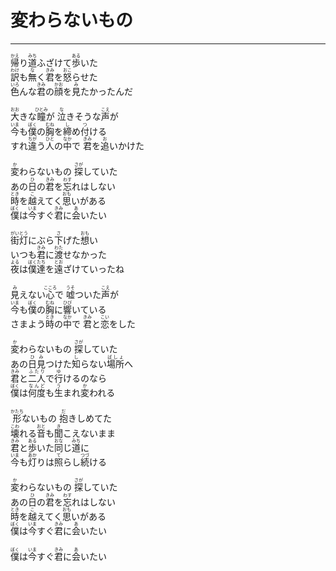 # 変わらないもの
---
<lyric>
<ruby>帰<rt>かえ</rt></ruby>り<ruby>道<rt>みち</rt></ruby>ふざけて<ruby>歩<rt>ある</rt></ruby>いた<br/>
<ruby>訳<rt>わけ</rt></ruby>も<ruby>無<rt>な</rt></ruby>く<ruby>君<rt>きみ</rt></ruby>を<ruby>怒<rt>おこ</rt></ruby>らせた<br/>
<ruby>色<rt>いろ</rt></ruby>んな<ruby>君<rt>きみ</rt></ruby>の<ruby>顔<rt>かお</rt></ruby>を<ruby>見<rt>み</rt></ruby>たかったんだ<br/>
<br/>
<ruby>大<rt>おお</rt></ruby>きな<ruby>瞳<rt>ひとみ</rt></ruby>が <ruby>泣<rt>な</rt></ruby>きそうな<ruby>声<rt>こえ</rt></ruby>が<br/>
<ruby>今<rt>いま</rt></ruby>も<ruby>僕<rt>ぼく</rt></ruby>の<ruby>胸<rt>むね</rt></ruby>を<ruby>締<rt>し</rt></ruby>め<ruby>付<rt>つ</rt></ruby>ける<br/>
すれ<ruby>違<rt>ちが</rt></ruby>う<ruby>人<rt>ひと</rt></ruby>の<ruby>中<rt>なか</rt></ruby>で <ruby>君<rt>きみ</rt></ruby>を<ruby>追<rt>お</rt></ruby>いかけた<br/>
<br/>
<ruby>変<rt>か</rt></ruby>わらないもの <ruby>探<rt>さが</rt></ruby>していた<br/>
あの<ruby>日<rt>ひ</rt></ruby>の<ruby>君<rt>きみ</rt></ruby>を<ruby>忘<rt>わす</rt></ruby>れはしない<br/>
<ruby>時<rt>とき</rt></ruby>を<ruby>越<rt>こ</rt></ruby>えてく<ruby>思<rt>おも</rt></ruby>いがある<br/>
<ruby>僕<rt>ぼく</rt></ruby>は<ruby>今<rt>いま</rt></ruby>すぐ<ruby>君<rt>きみ</rt></ruby>に<ruby>会<rt>あ</rt></ruby>いたい<br/>
<br/>
<ruby>街灯<rt>がいとう</rt></ruby>にぶら<ruby>下<rt>さ</rt></ruby>げた<ruby>想<rt>おも</rt></ruby>い<br/>
いつも<ruby>君<rt>きみ</rt></ruby>に<ruby>渡<rt>わた</rt></ruby>せなかった<br/>
<ruby>夜<rt>よる</rt></ruby>は<ruby>僕達<rt>ぼくたち</rt></ruby>を<ruby>遠<rt>とお</rt></ruby>ざけていったね<br/>
<br/>
<ruby>見<rt>み</rt></ruby>えない<ruby>心<rt>こころ</rt></ruby>で <ruby>嘘<rt>うそ</rt></ruby>ついた<ruby>声<rt>こえ</rt></ruby>が<br/>
<ruby>今<rt>いま</rt></ruby>も<ruby>僕<rt>ぼく</rt></ruby>の<ruby>胸<rt>むね</rt></ruby>に<ruby>響<rt>ひび</rt></ruby>いている<br/>
さまよう<ruby>時<rt>とき</rt></ruby>の<ruby>中<rt>なか</rt></ruby>で <ruby>君<rt>きみ</rt></ruby>と<ruby>恋<rt>こい</rt></ruby>をした<br/>
<br/>
<ruby>変<rt>か</rt></ruby>わらないもの <ruby>探<rt>さが</rt></ruby>していた<br/>
あの<ruby>日見<rt>ひみ</rt></ruby>つけた<ruby>知<rt>し</rt></ruby>らない<ruby>場所<rt>ばしょ</rt></ruby>へ<br/>
<ruby>君<rt>きみ</rt></ruby>と<ruby>二人<rt>ふたり</rt></ruby>で<ruby>行<rt>ゆ</rt></ruby>けるのなら<br/>
<ruby>僕<rt>ぼく</rt></ruby>は<ruby>何度<rt>なんど</rt></ruby>も<ruby>生<rt>う</rt></ruby>まれ<ruby>変<rt>か</rt></ruby>われる<br/>
<br/>
<ruby>形<rt>かたち</rt></ruby>ないもの <ruby>抱<rt>だ</rt></ruby>きしめてた<br/>
<ruby>壊<rt>こわ</rt></ruby>れる<ruby>音<rt>おと</rt></ruby>も<ruby>聞<rt>き</rt></ruby>こえないまま<br/>
<ruby>君<rt>きみ</rt></ruby>と<ruby>歩<rt>ある</rt></ruby>いた<ruby>同<rt>おな</rt></ruby>じ<ruby>道<rt>みち</rt></ruby>に<br/>
<ruby>今<rt>いま</rt></ruby>も<ruby>灯<rt>あか</rt></ruby>りは<ruby>照<rt>て</rt></ruby>らし<ruby>続<rt>つづ</rt></ruby>ける<br/>
<br/>
<ruby>変<rt>か</rt></ruby>わらないもの <ruby>探<rt>さが</rt></ruby>していた<br/>
あの<ruby>日<rt>ひ</rt></ruby>の<ruby>君<rt>きみ</rt></ruby>を<ruby>忘<rt>わす</rt></ruby>れはしない<br/>
<ruby>時<rt>とき</rt></ruby>を<ruby>越<rt>こ</rt></ruby>えてく<ruby>思<rt>おも</rt></ruby>いがある<br/>
<ruby>僕<rt>ぼく</rt></ruby>は<ruby>今<rt>いま</rt></ruby>すぐ<ruby>君<rt>きみ</rt></ruby>に<ruby>会<rt>あ</rt></ruby>いたい<br/>
<br/>
<ruby>僕<rt>ぼく</rt></ruby>は<ruby>今<rt>いま</rt></ruby>すぐ<ruby>君<rt>きみ</rt></ruby>に<ruby>会<rt>あ</rt></ruby>いたい<br/>
</lyric>
